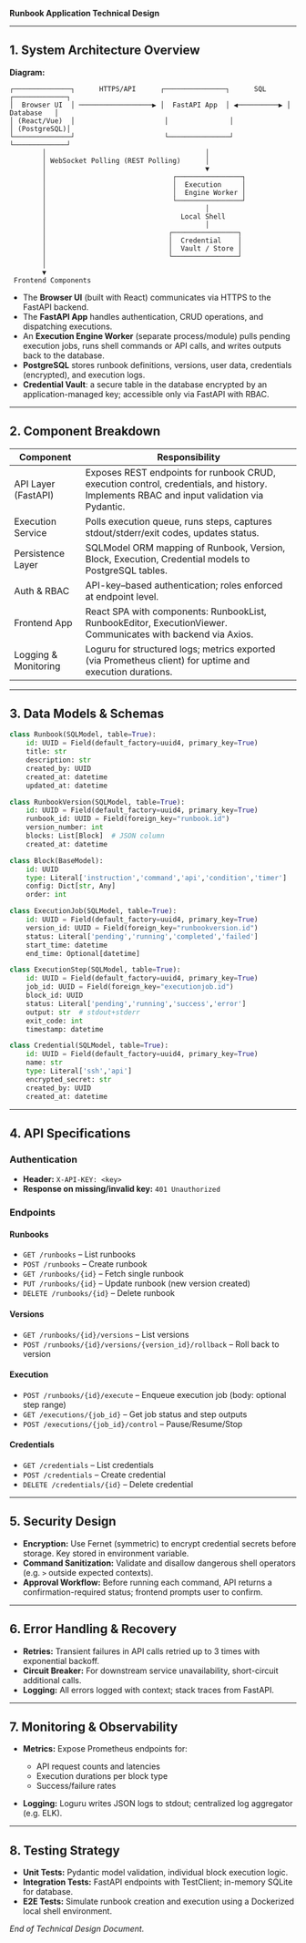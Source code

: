 **Runbook Application Technical Design**

---

## 1. System Architecture Overview

**Diagram:**

```
┌──────────────┐      HTTPS/API      ┌───────────────┐      SQL      ┌─────────────┐
│  Browser UI  │ ──────────────────▶ │  FastAPI App  │ ◀──────────▶ │  Database   │
│ (React/Vue)  │                      │               │               │ (PostgreSQL)│
└──────────────┘                      └───────────────┘               └─────────────┘
        │                                       │
        │ WebSocket Polling (REST Polling)      │
        │                                       ▼
        │                               ┌────────────────┐
        │                               │  Execution     │
        │                               │  Engine Worker │
        │                               └────────────────┘
        │                                       │
        │                                 Local Shell
        │                                       │
        │                              ┌────────────────┐
        │                              │  Credential    │
        │                              │  Vault / Store │
        │                              └────────────────┘
        │
        ▼
 Frontend Components
```

* The **Browser UI** (built with React) communicates via HTTPS to the FastAPI backend.
* The **FastAPI App** handles authentication, CRUD operations, and dispatching executions.
* An **Execution Engine Worker** (separate process/module) pulls pending execution jobs, runs shell commands or API calls, and writes outputs back to the database.
* **PostgreSQL** stores runbook definitions, versions, user data, credentials (encrypted), and execution logs.
* **Credential Vault**: a secure table in the database encrypted by an application-managed key; accessible only via FastAPI with RBAC.

---

## 2. Component Breakdown

| Component            | Responsibility                                                                                                                           |
| -------------------- | ---------------------------------------------------------------------------------------------------------------------------------------- |
| API Layer (FastAPI)  | Exposes REST endpoints for runbook CRUD, execution control, credentials, and history. Implements RBAC and input validation via Pydantic. |
| Execution Service    | Polls execution queue, runs steps, captures stdout/stderr/exit codes, updates status.                                                    |
| Persistence Layer    | SQLModel ORM mapping of Runbook, Version, Block, Execution, Credential models to PostgreSQL tables.                                      |
| Auth & RBAC          | API-key–based authentication; roles enforced at endpoint level.                                                                          |
| Frontend App         | React SPA with components: RunbookList, RunbookEditor, ExecutionViewer. Communicates with backend via Axios.                             |
| Logging & Monitoring | Loguru for structured logs; metrics exported (via Prometheus client) for uptime and execution durations.                                 |

---

## 3. Data Models & Schemas

```python
class Runbook(SQLModel, table=True):
    id: UUID = Field(default_factory=uuid4, primary_key=True)
    title: str
    description: str
    created_by: UUID
    created_at: datetime
    updated_at: datetime

class RunbookVersion(SQLModel, table=True):
    id: UUID = Field(default_factory=uuid4, primary_key=True)
    runbook_id: UUID = Field(foreign_key="runbook.id")
    version_number: int
    blocks: List[Block]  # JSON column
    created_at: datetime

class Block(BaseModel):
    id: UUID
    type: Literal['instruction','command','api','condition','timer']
    config: Dict[str, Any]
    order: int

class ExecutionJob(SQLModel, table=True):
    id: UUID = Field(default_factory=uuid4, primary_key=True)
    version_id: UUID = Field(foreign_key="runbookversion.id")
    status: Literal['pending','running','completed','failed']
    start_time: datetime
    end_time: Optional[datetime]

class ExecutionStep(SQLModel, table=True):
    id: UUID = Field(default_factory=uuid4, primary_key=True)
    job_id: UUID = Field(foreign_key="executionjob.id")
    block_id: UUID
    status: Literal['pending','running','success','error']
    output: str  # stdout+stderr
    exit_code: int
    timestamp: datetime

class Credential(SQLModel, table=True):
    id: UUID = Field(default_factory=uuid4, primary_key=True)
    name: str
    type: Literal['ssh','api']
    encrypted_secret: str
    created_by: UUID
    created_at: datetime
```

---

## 4. API Specifications

### Authentication

* **Header:** `X-API-KEY: <key>`
* **Response on missing/invalid key:** `401 Unauthorized`

### Endpoints

#### Runbooks

* `GET /runbooks` – List runbooks
* `POST /runbooks` – Create runbook
* `GET /runbooks/{id}` – Fetch single runbook
* `PUT /runbooks/{id}` – Update runbook (new version created)
* `DELETE /runbooks/{id}` – Delete runbook

#### Versions

* `GET /runbooks/{id}/versions` – List versions
* `POST /runbooks/{id}/versions/{version_id}/rollback` – Roll back to version

#### Execution

* `POST /runbooks/{id}/execute` – Enqueue execution job (body: optional step range)
* `GET /executions/{job_id}` – Get job status and step outputs
* `POST /executions/{job_id}/control` – Pause/Resume/Stop

#### Credentials

* `GET /credentials` – List credentials
* `POST /credentials` – Create credential
* `DELETE /credentials/{id}` – Delete credential

---

## 5. Security Design

* **Encryption:** Use Fernet (symmetric) to encrypt credential secrets before storage. Key stored in environment variable.
* **Command Sanitization:** Validate and disallow dangerous shell operators (e.g. `>` outside expected contexts).
* **Approval Workflow:** Before running each command, API returns a confirmation-required status; frontend prompts user to confirm.

---

## 6. Error Handling & Recovery

* **Retries:** Transient failures in API calls retried up to 3 times with exponential backoff.
* **Circuit Breaker:** For downstream service unavailability, short-circuit additional calls.
* **Logging:** All errors logged with context; stack traces from FastAPI.

---

## 7. Monitoring & Observability

* **Metrics:** Expose Prometheus endpoints for:

  * API request counts and latencies
  * Execution durations per block type
  * Success/failure rates
* **Logging:** Loguru writes JSON logs to stdout; centralized log aggregator (e.g. ELK).

---

## 8. Testing Strategy

* **Unit Tests:** Pydantic model validation, individual block execution logic.
* **Integration Tests:** FastAPI endpoints with TestClient; in-memory SQLite for database.
* **E2E Tests:** Simulate runbook creation and execution using a Dockerized local shell environment.

*End of Technical Design Document.*

